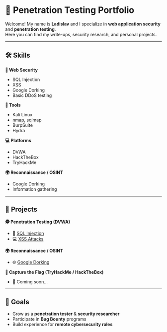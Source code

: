 # 🔐 Penetration Testing Portfolio

Welcome! My name is **Ladislav** and I specialize in **web application security** and **penetration testing**.  
Here you can find my write-ups, security research, and personal projects.  

---

## 🛠 Skills

**🔐 Web Security**
- SQL Injection
- XSS
- Google Dorking
- Basic DDoS testing

**🧰 Tools**
- Kali Linux
- nmap, sqlmap
- BurpSuite
- Hydra

**💻 Platforms**
- DVWA
- HackTheBox
- TryHackMe

**🌍 Reconnaissance / OSINT**
- Google Dorking
- Information gathering

---

## 📂 Projects

**🕵️ Penetration Testing (DVWA)**
- 🔎 [SQL Injection](./sql-injection-dvwa/report.md)  
- 💻 [XSS Attacks](./xss-dvwa/report.md)  

**🌍 Reconnaissance / OSINT**
- 🌐 [Google Dorking](./google-dorking/report.md)  

**🎯 Capture the Flag (TryHackMe / HackTheBox)**
- 🚀 Coming soon...

---

## 🎯 Goals
- Grow as a **penetration tester** & **security researcher**  
- Participate in **Bug Bounty** programs  
- Build experience for **remote cybersecurity roles**  
